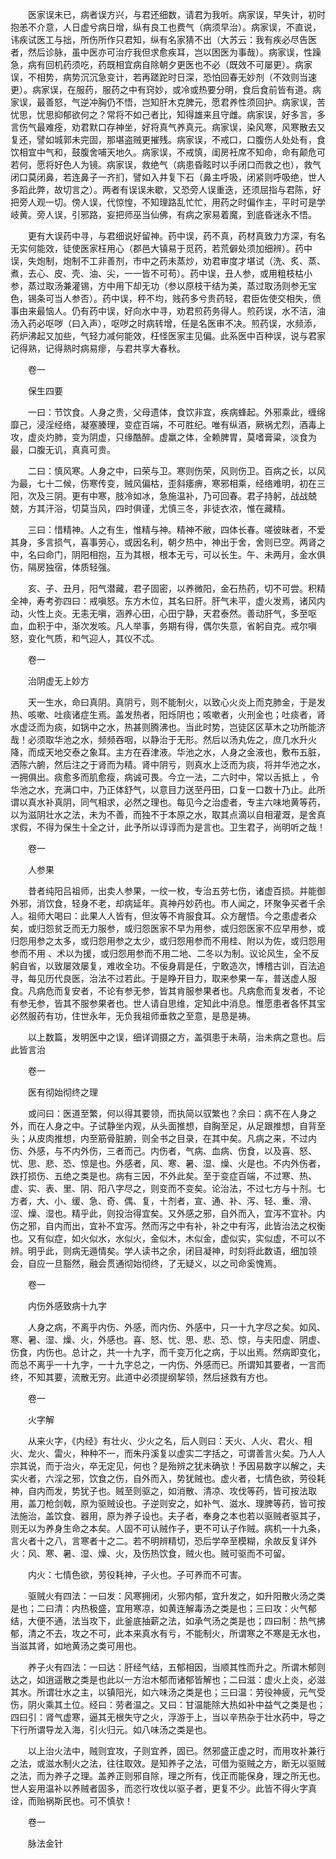 <!-- { "loadSidebar": true } -->
　　医家误未已，病者误方兴，与君还细数，请君为我听。病家误，早失计，初时抱恙不介意，人日虚兮病日增，纵有良工也费气（病须早治）。病家误，不直说，讳疾试医工与拙，所伤所作只君知，纵有名家猜不出（大苏云：我有疾必尽告医者，然后诊脉，虽中医亦可治疗我但求愈疾耳，岂以困医为事哉）。病家误，性躁急，病有回机药须吃，药既相宜病自除朝夕更医也不必（既效不可屡更）。病家误，不相势，病势沉沉急变计，若再蹉跎时日深，恐怕回春无妙剂（不效则当速更）。病家误，在服药，服药之中有窍妙，或冷或热要分明，食后食前皆有道。病家误，最善怒，气逆冲胸仍不悟，岂知肝木克脾元，愿君养性须回护。病家误，苦忧思，忧思抑郁欲何之？常将不如己者比，知得雄来且守雌。病家误，好多言，多言伤气最难痊，劝君默口存神坐，好将真气养真元。病家误，染风寒，风寒散去又复还，譬如城郭未完固，那堪盗贼更摧残。病家误，不戒口，口腹伤人处处有，食饮相宜中气和，鼓腹舍哺天地久。病家误，不戒慎，闺房衽席不知命，命有颠危可若何，愿将好色人为镜。病家误，救绝气（病患昏眩时以手闭口而救之也），救气闭口莫闭鼻，若连鼻子一齐扪，譬如入井复下石（鼻主呼吸，闭紧则呼吸绝，世人多蹈此弊，故切言之）。两者有误误未歇，又恐旁人误重迭，还须屈指与君陈，好把旁人观一切。傍人误，代惊惶，不知理路乱忙忙，用药之时偏作主，平时可是学岐黄。旁人误，引邪路，妄把师巫当仙佛，有病之家易着魔，到底昏迷永不悟。

　　更有大误药中寻，与君细说好留神。药中误，药不真，药材真致力方深，有名无实何能效，徒使医家枉用心（郡邑大镇易于觅药，若荒僻处须加细辨）。药中误，失炮制，炮制不工非善剂，市中之药未蒸炒，劝君审度才堪试（洗、炙、蒸、煮，去心、皮、壳、油、尖，一一皆不可苟）。药中误，丑人参，或用粗枝枯小参，蒸过取汤兼灌锡，方中用下却无功（参以原枝干结为美，蒸过取汤则参无宝色，锡条可当人参否）。药中误，秤不均，贱药多兮贵药轻，君臣佐使交相失，偾事由来最恼人。仍有药中误，好向水中寻，劝君煎药务得人。煎药误，水不洁，油汤入药必呕哕（曰入声），呕哕之时病转增，任是名医审不决。煎药误，水频添，药炉沸起又加些，气轻力减何能效，枉怪医家主见偏。此系医中百种误，说与君家记得熟，记得熟时病易瘳，与君共享大春秋。

　　卷一

　　保生四要

　　一曰：节饮食。人身之贵，父母遗体，食饮非宜，疾病蜂起。外邪乘此，缠绵靡己，浸淫经络，凝塞腠理，变症百端，不可胜纪。唯有纵酒，厥祸尤烈，酒毒上攻，虚炎灼肺，变为阴虚，只缘酷醉。虚羸之体，全赖脾胃，莫嗜膏粱，淡食为最，口腹无讥，真真可贵。

　　二曰：慎风寒。人身之中，曰荣与卫。寒则伤荣，风则伤卫。百病之长，以风为最，七十二候，伤寒传变，贼风偏枯，歪斜痿痹，寒邪相乘，经络难明，初在三阳，次及三阴。更有中寒，肢冷如冰，急施温补，乃可回春。君子持躬，战战兢兢，方其汗浴，切莫当风，四时俱谨，尤慎三冬，非徒衣浓，惟在藏精。

　　三曰：惜精神。人之有生，惟精与神。精神不敝，四体长春。嗟彼昧者，不爱其身，多言损气，喜事劳心，或因名利，朝夕热中，神出于舍，舍则已空。两肾之中，名曰命门，阴阳相抱，互为其根，根本无亏，可以长生。午、未两月，金水俱伤，隔房独宿，体质轻强。

　　亥、子、丑月，阳气潜藏，君子固密，以养微阳，金石热药，切不可尝。积精全神，寿考弥四曰：戒嗔怒。东方木位，其名曰肝。肝气未平，虚火发焉，诸风内动，火性上炎。无恚无嗔，涵养心田，心田宁静，天君泰然。善动肝气，多至呕血，血积于中，渐次发咳。凡人举事，务期有得，偶尔失意，省躬自克。戒尔嗔怒，变化气质，和气迎人，其仪不忒。

　　卷一

　　治阴虚无上妙方

　　天一生水，命曰真阴。真阴亏，则不能制火，以致心火炎上而克肺金，于是发热、咳嗽、吐痰诸症生焉。盖发热者，阳烁阴也；咳嗽者，火刑金也；吐痰者，肾水虚泛而为痰，如锅中之水，热甚则腾沸也。当此时势，岂徒区区草木之功所能济哉！必须取华池之水，频频吞咽，以静治于无形。然后以汤丸佐之，庶几水升火降，而成天地交泰之象耳。主方在吞津液。华池之水，人身之金液也，敷布五脏，洒陈六腑，然后注之于肾而为精。肾中阴亏，则真水上泛而为痰，将并华池之水，一拥俱出。痰愈多而肌愈瘦，病诚可畏。今立一法，二六时中，常以舌抵上 ，令华池之水，充满口中，乃正体舒气，以意目力送至丹田，口复一口数十乃止。此所谓以真水补真阴，同气相求，必然之理也。每见今之治虚者，专主六味地黄等药，以为滋阴壮水之法，未为不善，而独不于本原之水，取其点滴以自相灌溉，是舍真求假，不得为保生十全之计，此予所以谆谆而为是言也。卫生君子，尚明听之哉！

　　卷一

　　人参果

　　昔者纯阳吕祖师，出卖人参果，一纹一枚，专治五劳七伤，诸虚百损。并能御外邪，消饮食，轻身不老，却病延年。真神丹妙药也。市人闻之，环聚争买者千余人。祖师大喝曰：此果人人皆有，但汝等不肯服食耳。众方醒悟。今之患虚者众矣，或归怨贫乏而无力服参，或归怨医家不早为用参，或归怨医家不应早用参，或归怨用参之太多，或归怨用参之太少，或归怨用参而不用桂、附以为佐，或归怨用参而不用 、术以为援，或归怨用参而不用二地、二冬以为制。议论风生，全不反躬自省，以致屡效屡复，难收全功。不佞身肩是任，宁敢造次，博稽古训，百法追寻，每见历代良医，治法不过若此。于是睁开目力，取来参果一车，普送虚人服食。凡病危而复安者，不论有参无参，皆其肯服参果者也。凡病愈而复发者，不论有参无参，皆其不服参果者也。世人请自思维，定知此中消息。惟愿患者各怀其宝必然服药有功，住世永年，无负我祖师垂救之至意，是恳是祷。

　　以上数篇，发明医中之误，细详调摄之方，盖弭患于未萌，治未病之意也。后此皆言治

　　卷一

　　医有彻始彻终之理

　　或问曰：医道至繁，何以得其要领，而执简以驭繁也？余曰：病不在人身之外，而在人身之中。子试静坐内观，从头面推想，自胸至足，从足跟推想，自背至头；从皮肉推想，内至筋骨脏腑，则全书之目录，在其中矣。凡病之来，不过内伤、外感，与不内外伤，三者而己。内伤者，气病、血病、伤食，以及喜、怒、忧、思、悲、恐、惊是也。外感者，风、寒、暑、湿、燥、火是也。不内外伤者，跌打损伤、五绝之类是也。病有三因，不外此矣。至于变症百端，不过寒、热、虚、实、表、里、阴、阳八字尽之，则变而不变矣。论治法，不过七方与十剂。七方者，大、小、缓、急、奇、偶、复，十剂者，宣、通、补、泻、轻、重、滑、涩、燥、湿也。精乎此，则投治得宜矣。又外感之邪，自外而入，宜泻不宜补。内伤之邪，自内而出，宜补不宜泻。然而泻之中有补，补之中有泻，此皆治法之权衡也。又有似症，如火似水，水似火，金似木，木似金，虚似实，实似虚，不可以不辨。明乎此，则病无遁情矣。学人读书之余，闭目凝神，时刻将此数语，细加领会，自应一旦豁然，融会贯通彻始彻终，了无疑义，以之司命奚愧焉。

　　卷一

　　内伤外感致病十九字

　　人身之病，不离乎内伤、外感，而内伤、外感中，只一十九字尽之矣。如风、寒、暑、湿、燥、火，外感也。喜、怒、忧、思、悲、恐、惊，与夫阳虚、阴虚、伤食，内伤也。总计之，共一十九字，而千变万化之病，于以出焉。然病即变化，而总不离乎一十九字，一十九字总之，一内伤、外感而已。所谓知其要者，一言而终，不知其要，流散无穷。此道中必须提纲挈领，然后拯救有方也。

　　卷一

　　火字解

　　从来火字，《内经》有壮火、少火之名，后人则曰：天火、人火、君火、相火、龙火、雷火，种种不一，而朱丹溪复以虚实二字括之，可谓善言火矣。乃人人宗其说，而于治火，卒无定见，何也？是殆辨之犹未确欤！予因易数字以解之，夫实火者，六淫之邪，饮食之伤，自外而入，势犹贼也。虚火者，七情色欲，劳役耗神，自内而发，势犹子也。贼至则驱之，如消散、清凉、攻伐等药，皆可按法取用，盖刀枪剑戟，原为驱贼设也。子逆则安之，如补气、滋水、理脾等药，皆可按法施治，盖饮食、器用，原为养子设也。夫子者，奉身之本也若以驱贼者驱其子，则无以为养身生命之本矣。人固不可认贼作子，更不可认子作贼。病机一十九条，言火者十之八，言寒者十之二。若不明辨精切，恐后学卒至模糊，余故反复详外火：风、寒、暑、湿、燥、火，及伤热饮食，贼火也。贼可驱而不可留。

　　内火：七情色欲，劳役耗神，子火也。子可养而不可害。

　　驱贼火有四法：一曰发：风寒拥闭，火邪内郁，宜升发之，如升阳散火汤之类是也；二曰清：内热极盛，宜用寒凉，如黄连解毒汤之类是也；三曰攻：火气郁结，大便不通，法当攻下，此釜底抽薪之法，如承气汤之类是也；四曰制：热气拂郁，清之不去，攻之不可，此本来真水有亏，不能制火，所谓寒之不寒是无水也，当滋其肾，如地黄汤之类可用也。

　　养子火有四法：一曰达：肝经气结，五郁相因，当顺其性而升之。所谓木郁则达之，如逍遥散之类是也此以一方治木郁而诸郁皆解也；二曰滋：虚火上炎，必滋其水。所谓壮水之主，以镇阳光，如六味汤之类是也；三曰温：劳役神疲，元气受伤，阴火乘其土位。经曰：劳者温之。又曰：甘温能除大热如补中益气之类是也；四曰引：肾气虚寒，逼其无根失守之火，浮游于上，当以辛热杂于壮水药中，导之下行所谓导龙入海，引火归元。如八味汤之类是也。

　　以上治火法中，贼则宜攻，子则宜养，固已。然邪盛正虚之时，而用攻补兼行之法，或滋水制火之法，往往取效。是知养子之法，可借为驱贼之方，断无以驱贼之法，而为养子之理。盖养正则邪自除，理之所有，伐正而能保身，理之所无也。世人妄用温补以养贼者固多，而恣行攻伐以驱子者，更复不少。此皆不得火字真诠，而贻祸斯民也。可不慎欤！

　　卷一

　　脉法金针

